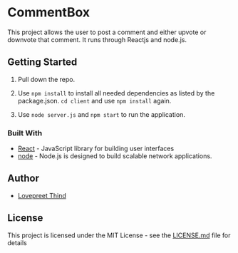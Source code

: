 # CommentBox
This project allows the user to post a comment and either upvote or downvote that comment. It runs through Reactjs and node.js.

## Getting Started

1. Pull down the repo.

2. Use `npm install` to install all needed dependencies as listed by the package.json. `cd client` and use `npm install` again.

3. Use `node server.js` and `npm start` to run the application.

### Built With

* [React](https://reactjs.org/docs/getting-started.html) - JavaScript library for building user interfaces
* [node](https://nodejs.org/en/docs/) - Node.js is designed to build scalable network applications.

## Author
* [Lovepreet Thind](https://github.com/Thind-Lovepreet14)

## License

This project is licensed under the MIT License - see the [LICENSE.md](LICENSE.md) file for details
